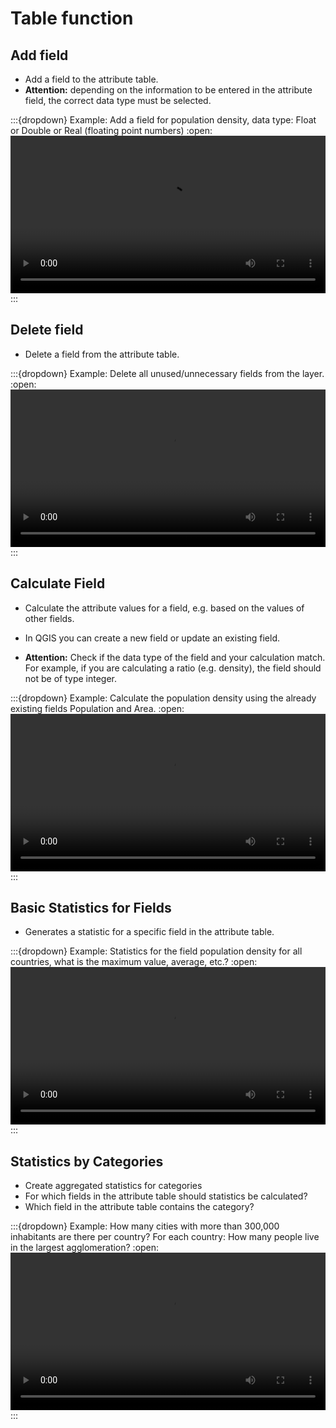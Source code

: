 # Table function
## Add field

- Add a field to the attribute table.
- __Attention:__ depending on the information to be entered in the attribute field, the correct data type must be selected.

:::{dropdown} Example: Add a field for population density, data type: Float or Double or Real (floating point numbers)
:open:
<video width="100%" controls src="https://github.com/GIScience/gis-training-resource-center/raw/main/fig/en_qgis_add_field_wiki.mp4"></video>
:::

## Delete field

- Delete a field from the attribute table.

:::{dropdown} Example: Delete all unused/unnecessary fields from the layer.
:open:
<video width="100%" controls src="https://github.com/GIScience/gis-training-resource-center/raw/main/fig/en_qgis_delete_field_wiki.mp4"></video>
:::

## Calculate Field

- Calculate the attribute values for a field, e.g. based on the values of other fields.
- In QGIS you can create a new field or update an existing field.

- __Attention:__ Check if the data type of the field and your calculation match. For example, if you are calculating a ratio (e.g. density), the field should not be of type integer.

:::{dropdown} Example: Calculate the population density using the already existing fields Population and Area.
:open:
<video width="100%" controls src="https://github.com/GIScience/gis-training-resource-center/raw/main/fig/en_qgis_calculate_field_wiki.mp4"></video>
:::

## Basic Statistics for Fields

- Generates a statistic for a specific field in the attribute table.

:::{dropdown} Example: Statistics for the field population density for all countries, what is the maximum value, average, etc.?
:open:
<video width="100%" controls src="https://github.com/GIScience/gis-training-resource-center/raw/main/fig/en_qgis_field_stats_wiki.mp4"></video>
:::

## Statistics by Categories

- Create aggregated statistics for categories
- For which fields in the attribute table should statistics be calculated?
- Which field in the attribute table contains the category?

:::{dropdown} Example: How many cities with more than 300,000 inhabitants are there per country? For each country: How many people live in the largest agglomeration?
:open:
<video width="100%" controls src="https://github.com/GIScience/gis-training-resource-center/raw/main/fig/en_qgis_stats_by_category_wiki.mp4"></video>
:::
